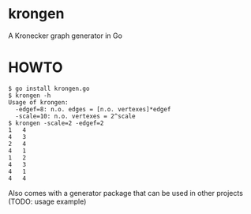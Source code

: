 krongen
=======

A Kronecker graph generator in Go

# HOWTO

```
$ go install krongen.go
$ krongen -h
Usage of krongen:
  -edgef=8: n.o. edges = [n.o. vertexes]*edgef
  -scale=10: n.o. vertexes = 2^scale
$ krongen -scale=2 -edgef=2
1	4
4	3
2	4
4	1
1	2
4	3
4	1
4	4
```

Also comes with a generator package that can be used in other projects (TODO:
usage example)

